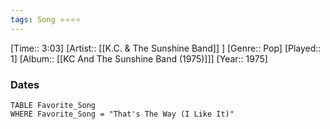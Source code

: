 ```yaml
---
tags: Song ⭐⭐⭐⭐ 
---
```

[Time:: 3:03]
[Artist:: [[K.C. & The Sunshine Band]] ]
[Genre:: Pop]
[Played:: 1]
[Album:: [[KC And The Sunshine Band (1975)]]]
[Year:: 1975]
### Dates
````dataview
TABLE Favorite_Song
WHERE Favorite_Song = "That's The Way (I Like It)"
````